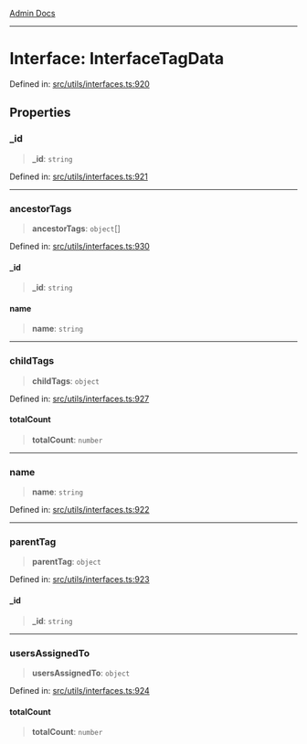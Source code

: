 [Admin Docs](/)

***

# Interface: InterfaceTagData

Defined in: [src/utils/interfaces.ts:920](https://github.com/PalisadoesFoundation/talawa-admin/blob/main/src/utils/interfaces.ts#L920)

## Properties

### \_id

> **\_id**: `string`

Defined in: [src/utils/interfaces.ts:921](https://github.com/PalisadoesFoundation/talawa-admin/blob/main/src/utils/interfaces.ts#L921)

***

### ancestorTags

> **ancestorTags**: `object`[]

Defined in: [src/utils/interfaces.ts:930](https://github.com/PalisadoesFoundation/talawa-admin/blob/main/src/utils/interfaces.ts#L930)

#### \_id

> **\_id**: `string`

#### name

> **name**: `string`

***

### childTags

> **childTags**: `object`

Defined in: [src/utils/interfaces.ts:927](https://github.com/PalisadoesFoundation/talawa-admin/blob/main/src/utils/interfaces.ts#L927)

#### totalCount

> **totalCount**: `number`

***

### name

> **name**: `string`

Defined in: [src/utils/interfaces.ts:922](https://github.com/PalisadoesFoundation/talawa-admin/blob/main/src/utils/interfaces.ts#L922)

***

### parentTag

> **parentTag**: `object`

Defined in: [src/utils/interfaces.ts:923](https://github.com/PalisadoesFoundation/talawa-admin/blob/main/src/utils/interfaces.ts#L923)

#### \_id

> **\_id**: `string`

***

### usersAssignedTo

> **usersAssignedTo**: `object`

Defined in: [src/utils/interfaces.ts:924](https://github.com/PalisadoesFoundation/talawa-admin/blob/main/src/utils/interfaces.ts#L924)

#### totalCount

> **totalCount**: `number`
